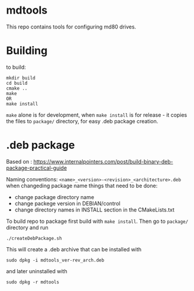# mdtools
This repo contains tools for configuring md80 drives.

# Building
to build:
```
mkdir build
cd build
cmake ..
make
OR
make install
```
`make` alone is for development, when `make install` is for release - it copies the files to `package/` directory, for easy .deb package creation.

# .deb package
Based on :
https://www.internalpointers.com/post/build-binary-deb-package-practical-guide

Naming conventions:
`<name>_<version>-<revision>_<architecture>.deb`
when changeding package name things that need to be done:
- change package directory name
- change packege version in DEBIAN/control
- change directory names in INSTALL section in the CMakeLists.txt
  
To build repo to package first build with `make install`. Then go to `package/` directory and run
```
./createDebPackage.sh
```
This will create a .deb archive that can be installed with 
```
sudo dpkg -i mdtools_ver-rev_arch.deb
```
and later uninstalled with 
```
sudo dpkg -r mdtools
```
